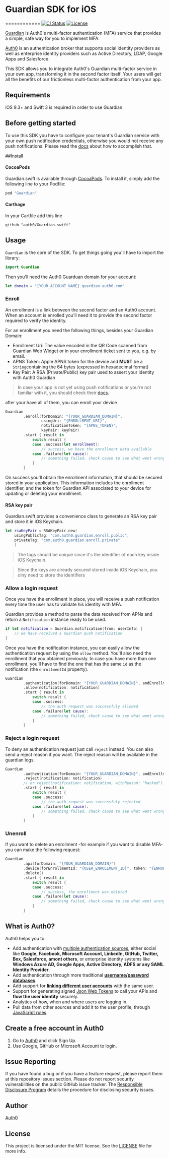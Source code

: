 # Guardian SDK for iOS
============
[![CI Status](https://travis-ci.com/auth0/Guardian.swift.svg?token=R3xUbi1dnaoneyhnspcr&branch=master)](https://travis-ci.com/auth0/Guardian.swift)
[![License](http://img.shields.io/:license-mit-blue.svg?style=flat)](http://doge.mit-license.org)

[Guardian](https://auth0.com/docs/multifactor-authentication/guardian) is Auth0's multi-factor
authentication (MFA) service that provides a simple, safe way for you to implement MFA.

[Auth0](https://auth0.com) is an authentication broker that supports social identity providers as
well as enterprise identity providers such as Active Directory, LDAP, Google Apps and Salesforce.

This SDK allows you to integrate Auth0's Guardian multi-factor service in your own app, transforming
it in the second factor itself. Your users will get all the benefits of our frictionless
multi-factor authentication from your app.

## Requirements

iOS 9.3+ and Swift 3 is required in order to use Guardian.

## Before getting started

To use this SDK you have to configure your tenant's Guardian service with your own push notification
credentials, otherwise you would not receive any push notifications. Please read the
[docs](https://auth0.com/docs/multifactor-authentication/guardian) about how to accomplish that.

##Install

#### CocoaPods

Guardian.swift is available through [CocoaPods](http://cocoapods.org). 
To install it, simply add the following line to your Podfile:

```ruby
pod "Guardian"
```

#### Carthage

In your Cartfile add this line

```
github "auth0/Guardian.swift"
```

## Usage

`Guardian` is the core of the SDK. To get things going you'll have to import the library:

```swift
import Guardian
```

Then you'll need the Auth0 Guarduan domain for your account:

```swift
let domain = "{YOUR_ACCOUNT_NAME}.guardian.auth0.com"
```

### Enroll

An enrollment is a link between the second factor and an Auth0 account. When an account is enrolled
you'll need it to provide the second factor required to verify the identity.

For an enrollment you need the following things, besides your Guardian Domain:

- Enrollment Uri: The value encoded in the QR Code scanned from Guardian Web Widget or in your enrollment ticket sent to you, e.g. by email.
- APNS Token: Apple APNS token for the device and **MUST** be a `String`containing the 64 bytes (expressed in hexadecimal format)
- Key Pair: A RSA (Private/Public) key pair used to assert your identity with Auth0 Guardian

> In case your app is not yet using push notifications or you're not familiar with it, you should check their [docs](https://developer.apple.com/go/?id=push-notifications).

after your have all of them, you can enroll your device

```swift
Guardian
        .enroll(forDomain: "{YOUR_GUARDIAN_DOMAIN}",
                usingUri: "{ENROLLMENT_URI}",
                notificationToken: "{APNS_TOKEN}",
                keyPair: keyPair)
        .start { result in
            switch result {
            case .success(let enrollment): 
                // success, we have the enrollment data available
            case .failure(let cause):
                // something failed, check cause to see what went wrong
            }
        }
```

On success you'll obtain the enrollment information, that should be secured stored in your application. This information includes the enrollment identifier, and the token for Guardian API associated to your device for updating or deleting your enrollment.

#### RSA key pair

Guardian.swift provides a convenience class to generate an RSA key pair and store it in iOS Keychain.

```swift
let rsaKeyPair = RSAKeyPair.new(
    usingPublicTag: "com.auth0.guardian.enroll.public",
    privateTag: "com.auth0.guardian.enroll.private"
    )
```

> The tags should be unique since it's the identifier of each key inside iOS Keychain. 

> Since the keys are already secured stored inside iOS Keychain, you olny need to store the identifiers

### Allow a login request

Once you have the enrollment in place, you will receive a push notification every time the user has to validate his identity with MFA.

Guardian provides a method to parse the data received from APNs and return a `Notification` instance ready to be used.

```swift
if let notification = Guardian.notification(from: userInfo) {
    // we have received a Guardian push notification
}
```

Once you have the notification instance, you can easily allow the authentication request by using
the `allow` method. You'll also need the enrollment that you obtained previously.
In case you have more than one enrollment, you'll have to find the one that has the same `id` as the
notification (the `enrollmentId` property).

```swift
Guardian
        .authentication(forDomain: "{YOUR_GUARDIAN_DOMAIN}", andEnrollment: enrollment)
        .allow(notification: notification)
        .start { result in
            switch result {
            case .success: 
                // the auth request was successfuly allowed
            case .failure(let cause):
                // something failed, check cause to see what went wrong
            }
        }
```

### Reject a login request

To deny an authentication request just call `reject` instead. You can also send a reject reason if
you want. The reject reason will be available in the guardian logs.

```swift
Guardian
        .authentication(forDomain: "{YOUR_GUARDIAN_DOMAIN}", andEnrollment: enrollment)
        .reject(notification: notification)
        // or reject(notification: notification, withReason: "hacked")
        .start { result in
            switch result {
            case .success: 
                // the auth request was successfuly rejected
            case .failure(let cause):
                // something failed, check cause to see what went wrong
            }
        }
```

### Unenroll

If you want to delete an enrollment -for example if you want to disable MFA- you can make the
following request:

```swift
Guardian
        .api(forDomain: "{YOUR_GUARDIAN_DOMAIN}")
        .device(forEnrollmentId: "{USER_ENROLLMENT_ID}", token: "{ENROLLMENT_DEVICE_TOKEN}")
        .delete()
        .start { result in
            switch result {
            case .success: 
                // success, the enrollment was deleted
            case .failure(let cause):
                // something failed, check cause to see what went wrong
            }
        }
```

## What is Auth0?

Auth0 helps you to:

* Add authentication with [multiple authentication sources](https://docs.auth0.com/identityproviders),
either social like **Google, Facebook, Microsoft Account, LinkedIn, GitHub, Twitter, Box, Salesforce,
amont others**, or enterprise identity systems like **Windows Azure AD, Google Apps, Active Directory,
ADFS or any SAML Identity Provider**.
* Add authentication through more traditional
**[username/password databases](https://docs.auth0.com/mysql-connection-tutorial)**.
* Add support for **[linking different user accounts](https://docs.auth0.com/link-accounts)** with
the same user.
* Support for generating signed [Json Web Tokens](https://docs.auth0.com/jwt) to call your APIs and
**flow the user identity** securely.
* Analytics of how, when and where users are logging in.
* Pull data from other sources and add it to the user profile, through
[JavaScript rules](https://docs.auth0.com/rules).

## Create a free account in Auth0

1. Go to [Auth0](https://auth0.com) and click Sign Up.
2. Use Google, GitHub or Microsoft Account to login.

## Issue Reporting

If you have found a bug or if you have a feature request, please report them at this repository
issues section. Please do not report security vulnerabilities on the public GitHub issue tracker.
The [Responsible Disclosure Program](https://auth0.com/whitehat) details the procedure for
disclosing security issues.

## Author

[Auth0](https://auth0.com)

## License

This project is licensed under the MIT license. See the [LICENSE](LICENSE) file for more info.
